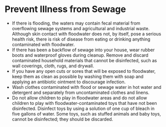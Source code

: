 # Prevent Illness from Sewage



* If there is flooding, the waters may contain fecal material from overflowing sewage systems and agricultural and industrial waste. Although skin contact with floodwater does not, by itself, pose a serious health risk, there is risk of disease from eating or drinking anything contaminated with floodwater.
* If there has been a backflow of sewage into your house, wear rubber boots and waterproof gloves during cleanup. Remove and discard contaminated household materials that cannot be disinfected, such as wall coverings, cloth, rugs, and drywall.
* If you have any open cuts or sores that will be exposed to floodwater, keep them as clean as possible by washing them with soap and applying an antibiotic ointment to discourage infection.
* Wash clothes contaminated with flood or sewage water in hot water and detergent and separately from uncontaminated clothes and linens.
* Do not allow children to play in floodwater areas and do not allow children to play with floodwater-contaminated toys that have not been disinfected. Disinfect toys by using a solution of one cup of bleach in five gallons of water. Some toys, such as stuffed animals and baby toys, cannot be disinfected; they should be discarded.

